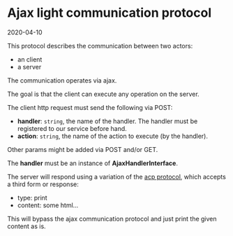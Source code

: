 Ajax light communication protocol
================
2020-04-10




This protocol describes the communication between two actors:

- an client
- a server

The communication operates via ajax.

The goal is that the client can execute any operation on the server.




The client http request must send the following via POST:

- **handler**: `string`, the name of the handler. The handler must be registered to our service before hand.
- **action**: `string`, the name of the action to execute (by the handler). 



Other params might be added via POST and/or GET. 



The **handler** must be an instance of **AjaxHandlerInterface**.


The server will respond using a variation of the [acp protocol](https://github.com/lingtalfi/AjaxCommunicationProtocol),
which accepts a third form or response:


- type: print    
- content: some html...


This will bypass the ajax communication protocol and just print the given content as is.

